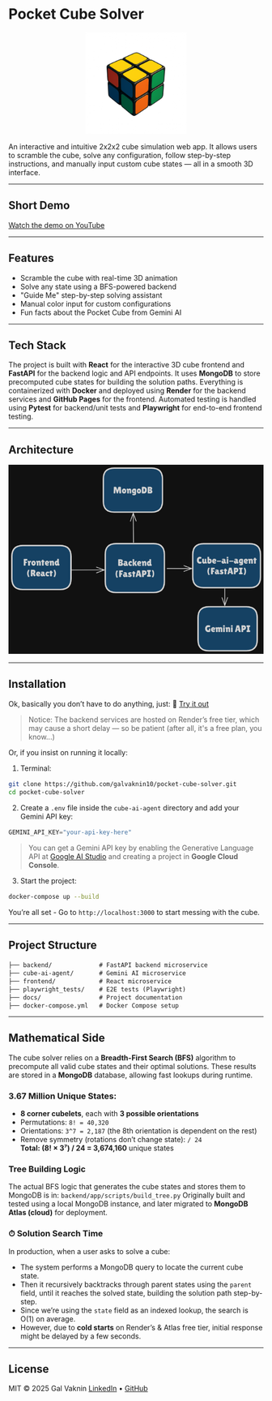 # Pocket Cube Solver 

<p align="center">
  <img src="docs/pocket-cube.png" alt="Pocket Cube" width="200"/>
</p>

An interactive and intuitive 2x2x2 cube simulation web app.
It allows users to scramble the cube, solve any configuration, follow step-by-step instructions, and manually input custom cube states — all in a smooth 3D interface.

---

## Short Demo
[Watch the demo on YouTube](https://www.youtube.com/watch?v=mnSEGXDUn74&t=2s)

---

## Features

- Scramble the cube with real-time 3D animation
- Solve any state using a BFS-powered backend
- "Guide Me" step-by-step solving assistant
- Manual color input for custom configurations
- Fun facts about the Pocket Cube from Gemini AI

---

## Tech Stack

The project is built with **React** for the interactive 3D cube frontend and **FastAPI** for the backend logic and API endpoints. It uses **MongoDB** to store precomputed cube states for building the solution paths. Everything is containerized with **Docker** and deployed using **Render** for the backend services and **GitHub Pages** for the frontend.
Automated testing is handled using **Pytest** for backend/unit tests and **Playwright** for end-to-end frontend testing.

---

## Architecture

![Architecture](docs/Architecture.png)

---

## Installation

Ok, basically you don’t have to do anything, just: 🔗 [Try it out](https://galvaknin10.github.io/pocket-cube-solver)

> Notice: The backend services are hosted on Render’s free tier, which may cause a short delay — so be patient (after all, it's a free plan, you know...)

Or, if you insist on running it locally:

1. Terminal: 

```bash
git clone https://github.com/galvaknin10/pocket-cube-solver.git
cd pocket-cube-solver
```

2. Create a `.env` file inside the `cube-ai-agent` directory and add your Gemini API key:

```python 
GEMINI_API_KEY="your-api-key-here"
```

> You can get a Gemini API key by enabling the Generative Language API
at [Google AI Studio](https://aistudio.google.com/apikey) and creating a project in **Google Cloud Console**.

3. Start the project:

```bash
docker-compose up --build
```

You’re all set - Go to `http://localhost:3000` to start messing with the cube.

---

## Project Structure

```plaintext
├── backend/             # FastAPI backend microservice
├── cube-ai-agent/       # Gemini AI microservice
├── frontend/            # React microservice
├── playwright_tests/    # E2E tests (Playwright)
├── docs/                # Project documentation 
├── docker-compose.yml   # Docker Compose setup
```

---

## Mathematical Side

The cube solver relies on a **Breadth-First Search (BFS)** algorithm to precompute all valid cube states and their optimal solutions. These results are stored in a **MongoDB** database, allowing fast lookups during runtime.

### 3.67 Million Unique States:

- **8 corner cubelets**, each with **3 possible orientations**
- Permutations: `8! = 40,320`
- Orientations: `3^7 = 2,187` (the 8th orientation is dependent on the rest)
- Remove symmetry (rotations don’t change state): `/ 24`  
**Total: (8! × 3⁷) / 24 = 3,674,160** unique states

### Tree Building Logic

The actual BFS logic that generates the cube states and stores them to MongoDB is in: `backend/app/scripts/build_tree.py`
Originally built and tested using a local MongoDB instance, and later migrated to **MongoDB Atlas (cloud)** for deployment.

### ⏱ Solution Search Time

In production, when a user asks to solve a cube:

- The system performs a MongoDB query to locate the current cube state.
- Then it recursively backtracks through parent states using the `parent` field, until it reaches the solved state, building the solution path step-by-step.
- Since we’re using the `state` field as an indexed lookup, the search is O(1) on average.
- However, due to **cold starts** on Render’s & Atlas free tier, initial response might be delayed by a few seconds.

---

## License

MIT © 2025 Gal Vaknin
[LinkedIn](https://www.linkedin.com/in/galvaknin10) • [GitHub](https://github.com/galvaknin10)
